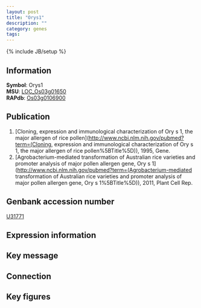 ```yaml
---
layout: post
title: "Orys1"
description: ""
category: genes
tags: 
---
```

{% include JB/setup %}

## Information
__Symbol__: Orys1  
__MSU__: [LOC_Os03g01650](http://rice.plantbiology.msu.edu/cgi-bin/ORF_infopage.cgi?orf=LOC_Os03g01650)  
__RAPdb__: [Os03g0106900](http://rapdb.dna.affrc.go.jp/viewer/gbrowse_details/irgsp1?name=Os03g0106900)  

## Publication
1. [Cloning, expression and immunological characterization of Ory s 1, the major allergen of rice pollen](http://www.ncbi.nlm.nih.gov/pubmed?term=(Cloning, expression and immunological characterization of Ory s 1, the major allergen of rice pollen%5BTitle%5D)), 1995, Gene.
2. [Agrobacterium-mediated transformation of Australian rice varieties and promoter analysis of major pollen allergen gene, Ory s 1](http://www.ncbi.nlm.nih.gov/pubmed?term=(Agrobacterium-mediated transformation of Australian rice varieties and promoter analysis of major pollen allergen gene, Ory s 1%5BTitle%5D)), 2011, Plant Cell Rep.

## Genbank accession number
[U31771](http://www.ncbi.nlm.nih.gov/nuccore/U31771)

## Expression information

## Key message

## Connection

## Key figures



